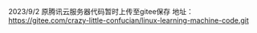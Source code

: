 2023/9/2
原腾讯云服务器代码暂时上传至gitee保存
地址：https://gitee.com/crazy-little-confucian/linux-learning-machine-code.git
